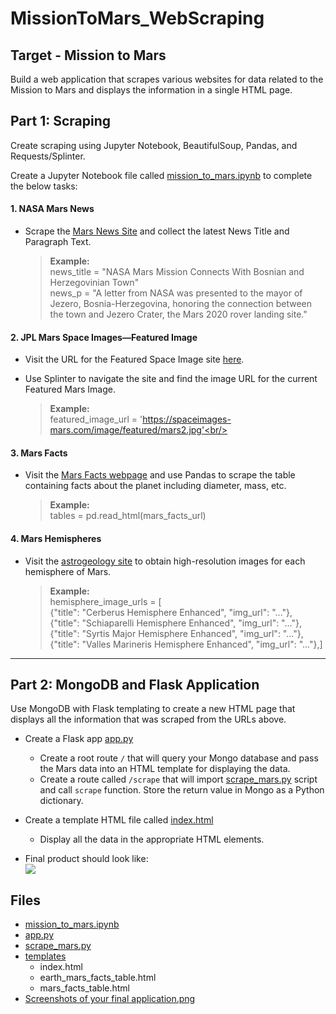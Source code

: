 # MissionToMars_WebScraping
## Target - Mission to Mars

Build a web application that scrapes various websites for data related to the Mission to Mars and displays the information in a single HTML page. <br/>


## Part  1: Scraping

Create scraping using Jupyter Notebook, BeautifulSoup, Pandas, and Requests/Splinter.<br/>

Create a Jupyter Notebook file called [mission_to_mars.ipynb](https://github.com/Ash-Tao/web-scraping-challenge/blob/main/Missions_to_Mars/mission_to_mars.ipynb) to complete the below tasks: <br/>

#### 1. NASA Mars News

* Scrape the [Mars News Site](https://redplanetscience.com/) and collect the latest News Title and Paragraph Text. <br/>

  >**Example:**<br/>
  >news_title = "NASA Mars Mission Connects With Bosnian and Herzegovinian Town"<br/>
  >news_p = "A letter from NASA was presented to the mayor of Jezero, Bosnia-Herzegovina, honoring the connection between the town and Jezero Crater, the Mars 2020 rover landing site."<br/>


#### 2. JPL Mars Space Images—Featured Image

* Visit the URL for the Featured Space Image site [here](https://spaceimages-mars.com).<br/>

* Use Splinter to navigate the site and find the image URL for the current Featured Mars Image.<br/>

  >**Example:**<br/>
  >featured_image_url = 'https://spaceimages-mars.com/image/featured/mars2.jpg'<br/>


#### 3. Mars Facts

* Visit the [Mars Facts webpage](https://galaxyfacts-mars.com) and use Pandas to scrape the table containing facts about the planet including diameter, mass, etc.<br/>

  >**Example:**<br/>
  >tables = pd.read_html(mars_facts_url)<br/>

#### 4. Mars Hemispheres

* Visit the [astrogeology site](https://marshemispheres.com/) to obtain high-resolution images for each hemisphere of Mars.
  >**Example:**<br/>
  >hemisphere_image_urls = [<br/>
  >    {"title": "Cerberus Hemisphere Enhanced", "img_url": "..."},<br/>
  >    {"title": "Schiaparelli Hemisphere Enhanced", "img_url": "..."},<br/>
  >    {"title": "Syrtis Major Hemisphere Enhanced", "img_url": "..."},<br/>
  >    {"title": "Valles Marineris Hemisphere Enhanced", "img_url": "..."},]<br/>


- - -

## Part 2: MongoDB and Flask Application

Use MongoDB with Flask templating to create a new HTML page that displays all the information that was scraped from the URLs above.<br/>

* Create a Flask app [app.py](https://github.com/Ash-Tao/web-scraping-challenge/blob/main/Missions_to_Mars/app.py)<br/>
  * Create a root route `/` that will query your Mongo database and pass the Mars data into an HTML template for displaying the data.<br/>
  * Create a route called `/scrape` that will import [scrape_mars.py](https://github.com/Ash-Tao/web-scraping-challenge/blob/main/Missions_to_Mars/scrape_mars.py) script and call `scrape` function. Store the return value in Mongo as a Python dictionary.<br/>

* Create a template HTML file called [index.html](https://github.com/Ash-Tao/web-scraping-challenge/blob/main/Missions_to_Mars/templates/index.html)<br/>
  * Display all the data in the appropriate HTML elements. <br/>

* Final product should look like:<br/>
  <img src="https://github.com/Ash-Tao/web-scraping-challenge/blob/main/Missions_to_Mars/Screenshots%20of%20your%20final%20application.png"><br/>
  
## Files
- [mission_to_mars.ipynb](https://github.com/Ash-Tao/web-scraping-challenge/blob/main/Missions_to_Mars/mission_to_mars.ipynb)<br/>
- [app.py](https://github.com/Ash-Tao/web-scraping-challenge/blob/main/Missions_to_Mars/app.py)<br/>
- [scrape_mars.py](https://github.com/Ash-Tao/web-scraping-challenge/blob/main/Missions_to_Mars/scrape_mars.py)<br/>
- [templates](https://github.com/Ash-Tao/web-scraping-challenge/tree/main/Missions_to_Mars/templates)<br/>
  - index.html<br/>
  - earth_mars_facts_table.html<br/>
  - mars_facts_table.html<br/>
- [Screenshots of your final application.png](https://github.com/Ash-Tao/web-scraping-challenge/blob/main/Missions_to_Mars/Screenshots%20of%20your%20final%20application.png)<br/>


